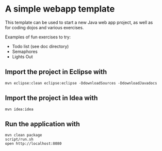 
# A simple webapp template

This template can be used to start a new Java web app project, as well as for coding dojos and various exercises.

Examples of fun exercises to try:

 * Todo list  (see doc directory)
 * Semaphores
 * Lights Out


## Import the project in Eclipse with

    mvn eclipse:clean eclipse:eclipse -DdownloadSources -DdownloadJavadocs

## Import the project in Idea with

    mvn idea:idea

## Run the application with

    mvn clean package
    script/run.sh
    open http://localhost:8080


